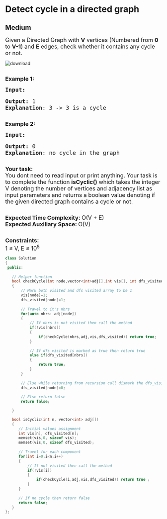 # Detect cycle in a directed graph
## Medium 
<div class="problem-statement">
                <p></p><p><span style="font-size:18px">Given a Directed Graph with <strong>V</strong> vertices (Numbered from <strong>0</strong> to <strong>V-1</strong>) and <strong>E</strong> edges, check whether it contains any cycle or not.</span></p>

![download](https://user-images.githubusercontent.com/37560890/172630598-051e9deb-df39-46fa-aedc-72e564f6bd96.png)

<p><br>
<span style="font-size:18px"><strong>Example 1:</strong></span></p>

<pre><span style="font-size:18px"><strong>Input:</strong></span>

<span style="font-size:18px"><strong>Output:</strong> 1
<strong>Explanation</strong>: 3 -&gt; 3 is a cycle</span></pre>

<p><br>
<span style="font-size:18px"><strong>Example 2:</strong></span></p>

<pre><span style="font-size:18px"><strong>Input:</strong></span>

<span style="font-size:18px"><strong>Output:</strong> 0
<strong>Explanation</strong>: no cycle in the graph</span></pre>

<p><br>
<span style="font-size:18px"><strong>Your task:</strong></span><br>
<span style="font-size:18px">You dont need to read input or print anything. Your task is to complete the function&nbsp;<strong>isCyclic()</strong>&nbsp;which takes the integer V denoting the number of vertices and adjacency list as input parameters and returns a boolean value denoting if the given directed graph contains a cycle or not. </span></p>

<p><br>
<span style="font-size:18px"><strong>Expected Time Complexity:&nbsp;</strong>O(V + E)<br>
<strong>Expected Auxiliary Space:&nbsp;</strong>O(V)</span></p>

<p><br>
<span style="font-size:18px"><strong>Constraints:</strong><br>
1 ≤ V, E ≤ 10<sup>5</sup></span></p>
 <p></p>
 </div>
 
 
 ```cpp
 class Solution 
{
  public:
    
    // Helper function  
    bool checkCycle(int node,vector<int>adj[],int vis[], int dfs_visited[])
    {
        // Mark both visited and dfs visited array to be 1
        vis[node]=1;
        dfs_visited[node]=1;
        
        // Travel to it's nbrs
        for(auto nbrs: adj[node])
        {
            // If nbrs is not visited then call the method
            if(!vis[nbrs])
            {
                if(checkCycle(nbrs,adj,vis,dfs_visited)) return true;
            }
            
            // If dfs visited is marked as true then return true
            else if(dfs_visited[nbrs])
            {
                return true;
            }
        }
        
        // Else while returning from recursion call dismark the dfs_visited entry
        dfs_visited[node]=0;
        
        // Else return false
        return false;

    }

    bool isCyclic(int n, vector<int> adj[]) 
    {
       // Initial values assignment
       int vis[n], dfs_visited[n];
       memset(vis,0, sizeof vis);
       memset(vis,0, sizeof dfs_visited);
       
       // Travel for each component
       for(int i=0;i<n;i++)
       {
           // If not visited then call the method
           if(!vis[i])
           {
               if(checkCycle(i,adj,vis,dfs_visited)) return true ;
           }
       }
       
       // If no cycle then return false
       return false;  
    }
};
 ```
	    
